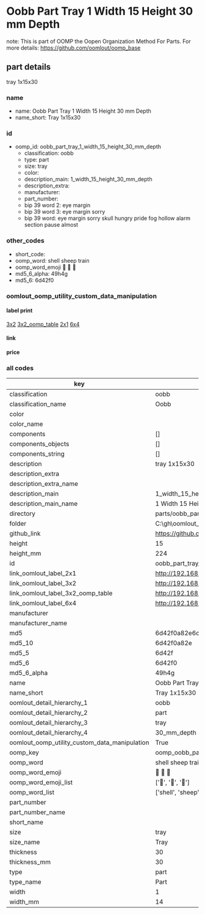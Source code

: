 # Oobb Part Tray 1 Width 15 Height 30 mm Depth  

note: This is part of OOMP the Oopen Organization Method For Parts. For more details: https://github.com/oomlout/oomp_base

##  part details
  



tray 1x15x30



### name
* name: Oobb Part Tray 1 Width 15 Height 30 mm Depth
* name_short: Tray 1x15x30 
### id
* oomp_id: oobb_part_tray_1_width_15_height_30_mm_depth
  * classification: oobb
  * type: part
  * size: tray
  * color: 
  * description_main: 1_width_15_height_30_mm_depth
  * description_extra: 
  * manufacturer: 
  * part_number: 
  * bip 39 word 2: eye margin
  * bip 39 word 3: eye margin sorry
  * bip 39 word: eye margin sorry skull hungry pride fog hollow alarm section pause almost

### other_codes
* short_code: 
* oomp_word: shell sheep train
* oomp_word_emoji :shell: :sheep: :train:
* md5_6_alpha: 49h4g
* md5_6: 6d42f0






### oomlout_oomp_utility_custom_data_manipulation
#### label print
[3x2](http://192.168.1.245:1112/?label=oomp%2049h4g)
[3x2_oomp_table](http://192.168.1.108:1112/?label=oomp%2049h4g)
[2x1](http://192.168.1.242:1112/?label=oomp%2049h4g)
[6x4](http://192.168.1.55:1112/?label=oomp%2049h4g)    

#### link

                              

#### price







### all codes 
| key | value |  
| --- | --- |  
| classification | oobb |  
| classification_name | Oobb |  
| color |  |  
| color_name |  |  
| components | [] |  
| components_objects | [] |  
| components_string | [] |  
| description | tray 1x15x30 |  
| description_extra |  |  
| description_extra_name |  |  
| description_main | 1_width_15_height_30_mm_depth |  
| description_main_name | 1 Width 15 Height 30 mm Depth |  
| directory | parts/oobb_part_tray_1_width_15_height_30_mm_depth |  
| folder | C:\gh\oomlout_oobb_version_4_generated_parts\things\oobb_part_tray_1_width_15_height_30_mm_depth |  
| github_link | https://github.com/oomlout/oomlout_oomp_part_src/tree/main/parts/oobb_part_tray_1_width_15_height_30_mm_depth |  
| height | 15 |  
| height_mm | 224 |  
| id | oobb_part_tray_1_width_15_height_30_mm_depth |  
| link_oomlout_label_2x1 | http://192.168.1.242:1112/?label=oomp%2049h4g |  
| link_oomlout_label_3x2 | http://192.168.1.245:1112/?label=oomp%2049h4g |  
| link_oomlout_label_3x2_oomp_table | http://192.168.1.108:1112/?label=oomp%2049h4g |  
| link_oomlout_label_6x4 | http://192.168.1.55:1112/?label=oomp%2049h4g |  
| manufacturer |  |  
| manufacturer_name |  |  
| md5 | 6d42f0a82e6ceb4aaa37acad9ee1fa89 |  
| md5_10 | 6d42f0a82e |  
| md5_5 | 6d42f |  
| md5_6 | 6d42f0 |  
| md5_6_alpha | 49h4g |  
| name | Oobb Part Tray 1 Width 15 Height 30 mm Depth |  
| name_short | Tray 1x15x30  |  
| oomlout_detail_hierarchy_1 | oobb |  
| oomlout_detail_hierarchy_2 | part |  
| oomlout_detail_hierarchy_3 | tray |  
| oomlout_detail_hierarchy_4 | 30_mm_depth |  
| oomlout_oomp_utility_custom_data_manipulation | True |  
| oomp_key | oomp_oobb_part_tray_1_width_15_height_30_mm_depth |  
| oomp_word | shell sheep train |  
| oomp_word_emoji | :shell: :sheep: :train: |  
| oomp_word_emoji_list | [':shell:', ':sheep:', ':train:'] |  
| oomp_word_list | ['shell', 'sheep', 'train'] |  
| part_number |  |  
| part_number_name |  |  
| short_name |  |  
| size | tray |  
| size_name | Tray |  
| thickness | 30 |  
| thickness_mm | 30 |  
| type | part |  
| type_name | Part |  
| width | 1 |  
| width_mm | 14 |  
